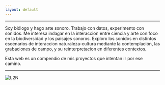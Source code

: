 ```yaml
---
layout: default
---
```


***

Soy biólogo y hago arte sonoro. Trabajo con datos, experimento con sonidos. Me interesa indagar en la interaccion entre ciencia y arte con foco en la biodiversidad y los paisajes sonoros. Exploro los sonidos en distintos escenarios de interaccion naturaleza-cultura mediante la contemplación, las grabaciones de campo, y su reinterpretacion en diferentes contextos.

Esta web es un compendio de mis proyectos que intentan ir por ese camino. 

***

![L2N](https://pepiamodeo.github.io/img/L2N_portada_fl.jpg)
